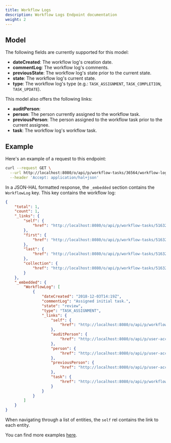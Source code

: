 ```yaml
---
title: Workflow Logs
description: Workflow Logs Endpoint documentation
weight: 2
---
```


## Model

The following fields are currently supported for this model: 

* **dateCreated**: The workflow log's creation date.
* **commentLog**: The workflow log's comments.
* **previousState**: The workflow log's state prior to the current state.
* **state**: The workflow log's current state. 
* **type**: The workflow log's type (e.g.: `TASK_ASSIGNMENT`, `TASK_COMPLETION`, `TASK_UPDATE`).

This model also offers the following links: 

* **auditPerson**: 
* **person**: The person currently assigned to the workflow task.
* **previousPerson**: The person assigned to the workflow task prior to the current assignee.
* **task**: The workflow log's workflow task.

## Example

Here's an example of a request to this endpoint: 

```bash
curl --request GET \
  --url http://localhost:8080/o/api/p/workflow-tasks/36564/workflow-logs \
  --header 'Accept: application/hal+json'
```

In a JSON-HAL formatted response, the `_embedded` section contains the `WorkflowLog` key. This key contains the workflow log: 

```json
{
    "total": 1,
    "count": 1,
    "_links": {
        "self": {
            "href": "http://localhost:8080/o/api/p/workflow-tasks/51632/workflow-logs?page=1&per_page=30"
        },
        "first": {
            "href": "http://localhost:8080/o/api/p/workflow-tasks/51632/workflow-logs?page=1&per_page=30"
        },
        "last": {
            "href": "http://localhost:8080/o/api/p/workflow-tasks/51632/workflow-logs?page=1&per_page=30"
        },
        "collection": {
            "href": "http://localhost:8080/o/api/p/workflow-tasks/51632/workflow-logs"
        }
    },
    "_embedded": {
        "WorkflowLog": [
            {
                "dateCreated": "2018-12-03T14:19Z",
                "commentLog": "Assigned initial task.",
                "state": "review",
                "type": "TASK_ASSIGNMENT",
                "_links": {
                    "self": {
                        "href": "http://localhost:8080/o/api/p/workflow-logs/51641"
                    },
                    "auditPerson": {
                        "href": "http://localhost:8080/o/api/p/user-account/20139"
                    },
                    "person": {
                        "href": "http://localhost:8080/o/api/p/user-account/0"
                    },
                    "previousPerson": {
                        "href": "http://localhost:8080/o/api/p/user-account/0"
                    },
                    "task": {
                        "href": "http://localhost:8080/o/api/p/workflow-tasks/51632"
                    }
                }
            }
        ]
    }
}
```

When navigating through a list of entities, the `self` rel contains the link to each entity. 

You can find more examples [here](/docs/my-user-account/workflow-tasks/workflow-logs/examples.html).
